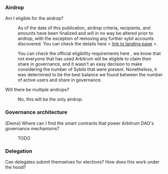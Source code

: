 <h3 class="faq-section-title">Airdrop</h3>
<dl class="definition-list">
<dt data-displayed-on='dao-glossary'>Am I eligible for the airdrop?</dt>
<dd data-displayed-on='dao-glossary'><p>As of the date of this publication, airdrop criteria, recipients, and amounts have been finalized and will in no way be altered prior to airdrop, with the exception of removing any further sybil accounts discovered. You can check  the details here < <a href='https://docs.google.com/document/d/17vBXZooclTpmH00q9UCVkyE-zvn1FHuFb1uff8QrQnU/edit'>link to landing page</a> >. </p><p>
You can check the official eligibility requirements here <link to token landing page>, we know that not everyone that has used Arbitrum will be eligible to claim their share in governance, and it wasn't an easy decision to make considering the number of Sybils that were present. Nonetheless, it was determined to be the best balance we found between the number of active users and share in governance.</p></dd>
<dt data-displayed-on='dao-glossary'>Will there be multiple airdrops?</dt>
<dd data-displayed-on='dao-glossary'><p>No, this will be the only airdrop.</p></dd>
</dl>
<h3 class="faq-section-title">Governance architecture</h3>
<dl class="definition-list">
<dt data-displayed-on='dao-glossary'>[Demo] Where can I find the smart contracts that power Arbitrum DAO's governance mechanisms?</dt>
<dd data-displayed-on='dao-glossary'><p>TODO</p></dd>
</dl>
<h3 class="faq-section-title">Delegation</h3>
<dl class="definition-list">
<dt data-displayed-on='dao-glossary'>Can delegates submit themselves for elections? How does this work under the hood?</dt>
<dd data-displayed-on='dao-glossary'><p></p></dd>
</dl>
